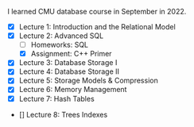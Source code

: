 I learned CMU database course in September in 2022.
- [x] Lecture 1: Introduction and the Relational Model
- [x] Lecture 2: Advanced SQL
  - [ ] Homeworks: SQL
  - [x] Assignment: C++ Primer
- [x] Lecture 3: Database Storage I
- [x] Lecture 4: Database Storage II
- [x] Lecture 5: Storage Models & Compression
- [x] Lecture 6: Memory Management
- [x] Lecture 7: Hash Tables
- [] Lecture 8: Trees Indexes
